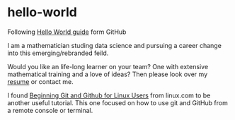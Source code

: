 # hello-world
Following [Hello World guide](https://guides.github.com/activities/hello-world/) form GitHub

I am a mathematician studing data science and pursuing a career change into this emerging/rebranded feild.

Would you like an life-long learner on your team? One with extensive mathematical training and a love of ideas?
Then please look over my [resume](https://github.com/EricDFay/resume) or contact me.

I found [Beginning Git and Github for Linux Users](https://www.linux.com/learn/beginning-git-and-github-linux-users) from linux.com to be another useful tutorial. This one focused on how to use git and GitHub from a remote console or terminal.
